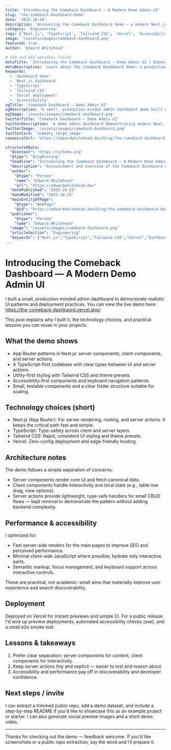 ```yaml
---
title: 'Introducing the Comeback Dashboard — A Modern Demo Admin UI'
slug: 'the-comeback-dashboard-demo'
date: '2025-10-24'
description: 'Announcing the Comeback Dashboard demo — a modern Next.js + TypeScript admin dashboard built for accessibility, performance, and real-world UI patterns. Live on Vercel.'
category: 'Engineering'
tags: ['Next.js', 'TypeScript', 'Tailwind CSS', 'Vercel', 'Accessibility', 'Dashboard']
image: '/assets/images/comeback-dashboard.png'
featured: true
author: 'Edward Whitehead'

# SEO and AEO metadata fields
metaTitle: 'Introducing the Comeback Dashboard — Demo Admin UI | Edward Whitehead'
metaDescription: 'Learn about the Comeback Dashboard demo: a production-minded Next.js admin dashboard with TypeScript, Tailwind CSS, accessible UI patterns, and Vercel deployment.'
keywords:
  - 'dashboard demo'
  - 'Next.js dashboard'
  - 'TypeScript'
  - 'Tailwind CSS'
  - 'Vercel deployment'
  - 'accessibility'
ogTitle: 'Comeback Dashboard — Demo Admin UI'
ogDescription: 'A small, production-minded admin dashboard demo built with Next.js, TypeScript and Tailwind CSS. Live on Vercel.'
ogImage: '/assets/images/comeback-dashboard.png'
twitterTitle: 'Comeback Dashboard — Demo Admin UI'
twitterDescription: 'A demo admin dashboard demonstrating modern Next.js patterns and accessibility best practices.'
twitterImage: '/assets/images/comeback-dashboard.png'
twitterCard: 'summary_large_image'
canonicalUrl: 'https://edwardwhitehead.dev/blog/the-comeback-dashboard-demo'

structuredData:
  "@context": "https://schema.org"
  "@type": "BlogPosting"
  "headline": "Introducing the Comeback Dashboard — A Modern Demo Admin UI"
  "description": "Announcement and overview of the Comeback Dashboard demo: architecture, tech stack, accessibility and deployment notes."
  "author":
    "@type": "Person"
    "name": "Edward Whitehead"
    "url": "https://edwardwhitehead.dev"
  "datePublished": "2025-10-24"
  "dateModified": "2025-10-24"
  "mainEntityOfPage":
    "@type": "WebPage"
    "@id": "https://edwardwhitehead.dev/blog/the-comeback-dashboard-demo"
  "publisher":
    "@type": "Person"
    "name": "Edward Whitehead"
  "image": "/assets/images/comeback-dashboard.png"
  "articleSection": "Engineering"
  "keywords": ["Next.js","TypeScript","Tailwind CSS","Vercel","Dashboard"]
---
```


# Introducing the Comeback Dashboard — A Modern Demo Admin UI

I built a small, production-minded admin dashboard to demonstrate realistic UI patterns and deployment practices. You can view the live demo here: <https://the-comeback-dashbaord.vercel.app/>

This post explains why I built it, the technology choices, and practical lessons you can reuse in your projects.

## What the demo shows

- App Router patterns in Next.js: server components, client components, and server actions.
- A TypeScript-first codebase with clear types between UI and server actions.
- Utility-first styling with Tailwind CSS and theme presets.
- Accessibility-first components and keyboard navigation patterns.
- Small, testable components and a clear folder structure suitable for scaling.

## Technology choices (short)

- Next.js (App Router): For server rendering, routing, and server actions. It keeps the critical path fast and simple.
- TypeScript: Type-safety across client and server layers.
- Tailwind CSS: Rapid, consistent UI styling and theme presets.
- Vercel: Zero-config deployment and edge-friendly hosting.

## Architecture notes

The demo follows a simple separation of concerns:

- Server components render core UI and fetch canonical data.
- Client components handle interactivity and local state (e.g., table row drag, view options).
- Server actions provide lightweight, type-safe handlers for small CRUD flows — kept minimal to demonstrate the pattern without adding backend complexity.

## Performance & accessibility

I optimized for:

- Fast server-side renders for the main pages to improve SEO and perceived performance.
- Minimal client-side JavaScript where possible; hydrate only interactive parts.
- Semantic markup, focus management, and keyboard support across interactive controls.

These are practical, not academic: small wins that materially improve user experience and search discoverability.

## Deployment

Deployed on Vercel for instant previews and simple CI. For a public release I'd wire up preview deployments, automated accessibility checks (axe), and a small e2e smoke test.

## Lessons & takeaways

1. Prefer clear separation: server components for content, client components for interactivity.
2. Keep server actions tiny and explicit — easier to test and reason about.
3. Accessibility and performance pay off in discoverability and developer confidence.

## Next steps / invite

I can extract a trimmed public repo, add a demo dataset, and include a step-by-step README if you'd like to showcase this as an example project or starter. I can also generate social preview images and a short demo video.

---

Thanks for checking out the demo — feedback welcome. If you'd like screenshots or a public repo extraction, say the word and I’ll prepare it.
